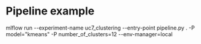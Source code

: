 # Pipeline example
mlflow run --experiment-name uc7_clustering --entry-point pipeline.py . -P model="kmeans" -P number_of_clusters=12 --env-manager=local
